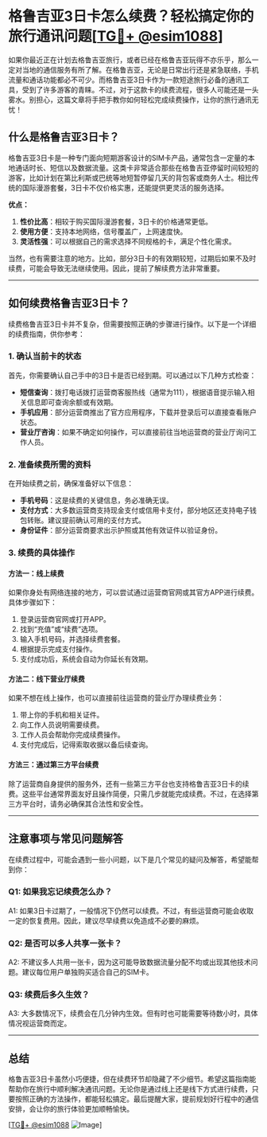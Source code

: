 # 格鲁吉亚3日卡怎么续费？轻松搞定你的旅行通讯问题[[TG💪+ @esim1088](https://t.me/s/esim1088)]

如果你最近正在计划去格鲁吉亚旅行，或者已经在格鲁吉亚玩得不亦乐乎，那么一定对当地的通信服务有所了解。在格鲁吉亚，无论是日常出行还是紧急联络，手机流量和通话功能都必不可少。而格鲁吉亚3日卡作为一款短途旅行必备的通讯工具，受到了许多游客的青睐。不过，对于这款卡的续费流程，很多人可能还是一头雾水。别担心，这篇文章将手把手教你如何轻松完成续费操作，让你的旅行通讯无忧！

## 什么是格鲁吉亚3日卡？

格鲁吉亚3日卡是一种专门面向短期游客设计的SIM卡产品，通常包含一定量的本地通话时长、短信以及数据流量。这类卡非常适合那些在格鲁吉亚停留时间较短的游客，比如计划在第比利斯或巴统等地短暂停留几天的背包客或商务人士。相比传统的国际漫游套餐，3日卡不仅价格实惠，还能提供更灵活的服务选择。

**优点：**
1. **性价比高**：相较于购买国际漫游套餐，3日卡的价格通常更低。
2. **使用方便**：支持本地网络，信号覆盖广，上网速度快。
3. **灵活性强**：可以根据自己的需求选择不同规格的卡，满足个性化需求。

当然，也有需要注意的地方。比如，部分3日卡的有效期较短，过期后如果不及时续费，可能会导致无法继续使用。因此，提前了解续费方法非常重要。

---

## 如何续费格鲁吉亚3日卡？

续费格鲁吉亚3日卡并不复杂，但需要按照正确的步骤进行操作。以下是一个详细的续费指南，供你参考：

### 1. 确认当前卡的状态

首先，你需要确认自己手中的3日卡是否已经到期。可以通过以下几种方式检查：
- **短信查询**：拨打电话拨打运营商客服热线（通常为111），根据语音提示输入相关信息即可查询余额或有效期。
- **手机应用**：部分运营商推出了官方应用程序，下载并登录后可以直接查看账户状态。
- **营业厅咨询**：如果不确定如何操作，可以直接前往当地运营商的营业厅询问工作人员。

### 2. 准备续费所需的资料

在开始续费之前，确保准备好以下信息：
- **手机号码**：这是续费的关键信息，务必准确无误。
- **支付方式**：大多数运营商支持现金支付或信用卡支付，部分地区还支持电子钱包转账。建议提前确认可用的支付方式。
- **身份证件**：部分运营商要求出示护照或其他有效证件以验证身份。

### 3. 续费的具体操作

#### 方法一：线上续费
如果你身处有网络连接的地方，可以尝试通过运营商官网或其官方APP进行续费。具体步骤如下：
1. 登录运营商官网或打开APP。
2. 找到“充值”或“续费”选项。
3. 输入手机号码，并选择续费套餐。
4. 根据提示完成支付操作。
5. 支付成功后，系统会自动为你延长有效期。

#### 方法二：线下营业厅续费
如果不想在线上操作，也可以直接前往运营商的营业厅办理续费业务：
1. 带上你的手机和相关证件。
2. 向工作人员说明需要续费。
3. 工作人员会帮助你完成续费操作。
4. 支付完成后，记得索取收据以备后续查询。

#### 方法三：通过第三方平台续费
除了运营商自身提供的服务外，还有一些第三方平台也支持格鲁吉亚3日卡的续费。这些平台通常界面友好且操作简便，只需几步就能完成续费。不过，在选择第三方平台时，请务必确保其合法性和安全性。

---

## 注意事项与常见问题解答

在续费过程中，可能会遇到一些小问题，以下是几个常见的疑问及解答，希望能帮到你：

### Q1: 如果我忘记续费怎么办？
A1: 如果3日卡过期了，一般情况下仍然可以续费。不过，有些运营商可能会收取一定的恢复费用。因此，建议尽早续费以免造成不必要的麻烦。

### Q2: 是否可以多人共享一张卡？
A2: 不建议多人共用一张卡，因为这可能导致数据流量分配不均或出现其他技术问题。建议每位用户单独购买适合自己的SIM卡。

### Q3: 续费后多久生效？
A3: 大多数情况下，续费会在几分钟内生效。但有时也可能需要等待数小时，具体情况视运营商而定。

---

## 总结

格鲁吉亚3日卡虽然小巧便捷，但在续费环节却隐藏了不少细节。希望这篇指南能帮助你在旅行中顺利解决通讯问题。无论你是通过线上还是线下方式进行续费，只要按照正确的方法操作，都能轻松搞定。最后提醒大家，提前规划好行程中的通信安排，会让你的旅行体验更加顺畅愉快。

[[TG💪+ @esim1088](https://t.me/s/esim1088) ![Image](https://i.postimg.cc/4NQfJmqS/Snipaste-2025-05-13-00-14-12.png)]